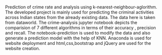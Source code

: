 Prediction of crime rate and analysis using k-nearest-neighbour-aglorithm.
The developed project is mainly used for predicting the criminal activities across Indian states from the already existing data. The data here is taken from dataworld. The crime-analysis jupyter notebook depicts the comparision of 7 different algorithms in terms of their accuracy , precision and recall. The notebook-prediction is used to modify the data and also generate a prediction model with the help of KNN. Anaconda is used for website deployment and html,css,bootstrap and jQuery are used for the website creation.
